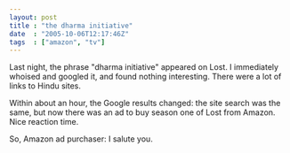 ```yaml
---
layout: post
title : "the dharma initiative"
date  : "2005-10-06T12:17:46Z"
tags  : ["amazon", "tv"]
---
```

Last night, the phrase "dharma initiative" appeared on Lost.  I immediately whoised and googled it, and found nothing interesting.  There were a lot of links to Hindu sites.

Within about an hour, the Google results changed: the site search was the same, but now there was an ad to buy season one of Lost from Amazon.  Nice reaction time.

So, Amazon ad purchaser: I salute you.
